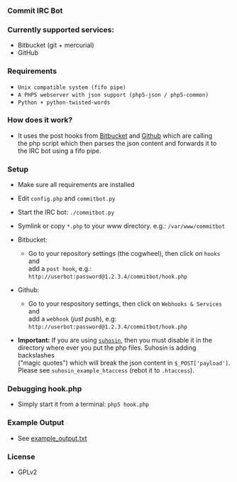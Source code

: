 ### Commit IRC Bot ###

### Currently supported services: ###

 * Bitbucket (git + mercurial)
 * GitHub

### Requirements ###

  * `Unix compatible system (fifo pipe)`
  * `A PHP5 webserver with json support (php5-json / php5-common)`
  * `Python + python-twisted-words`

### How does it work? ###

  * It uses the post hooks from
    [Bitbucket](https://confluence.atlassian.com/display/BITBUCKET/POST+hook+management) and
    [Github](https://help.github.com/articles/post-receive-hooks)
    which are calling  
    the php script which then parses the json content and forwards it to  
    the IRC bot using a fifo pipe.

### Setup ###

  * Make sure all requirements are installed
  * Edit `config.php` and `commitbot.py`
  * Start the IRC bot: `./commitbot.py`
  * Symlink or copy `*.php` to your www directory. e.g.: `/var/www/commitbot`

  * Bitbucket: 
     * Go to your repository settings (the cogwheel), then click on `hooks` and  
       add a `post hook`, e.g.: `http://userbot:password@1.2.3.4/commitbot/hook.php`

  * Github:
      * Go to your respository settings, then click on `Webhooks & Services` and  
        add a `webhook` (*just push*), e.g: `http://userbot:password@1.2.3.4/commitbot/hook.php`

  * **Important:** If you are using 
    [`suhosin`](http://www.hardened-php.net/suhosin/),
    then you must disable it in the  
    directory where ever you put the php files. Suhosin is adding backslashes  
    ("magic quotes") which will break the json content in `$_POST['payload']`.  
    Please see `suhosin_example_htaccess` (rebot it to `.htaccess`).

### Debugging hook.php ###

   * Simply start it from a terminal: `php5 hook.php`

### Example Output ###

   * See [example_output.txt](https://github.com/tpoechtrager/commitbot/blob/master/example_output.txt)

### License ###

   * GPLv2
